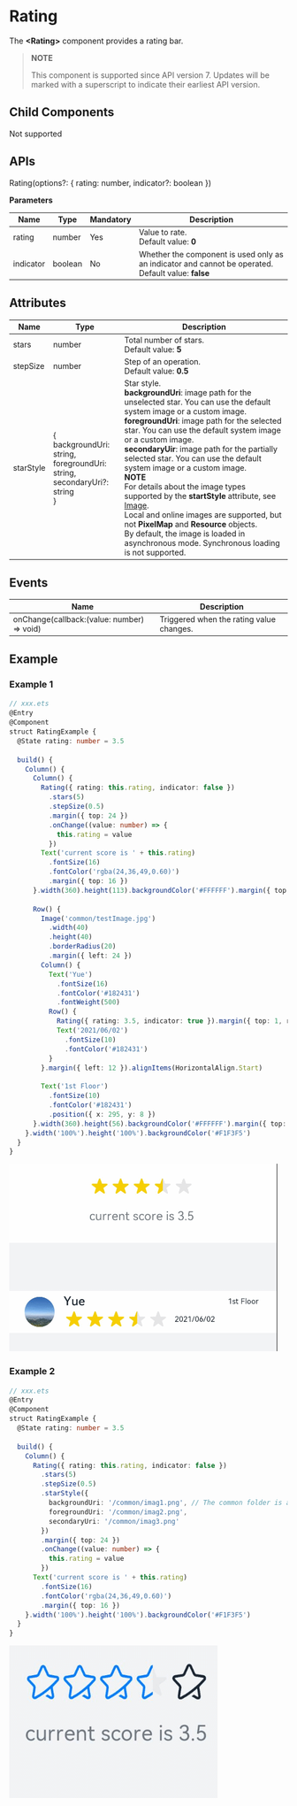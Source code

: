 # Rating

The **\<Rating>** component provides a rating bar.

>  **NOTE**
>
>  This component is supported since API version 7. Updates will be marked with a superscript to indicate their earliest API version.


## Child Components

Not supported


## APIs

Rating(options?: { rating: number, indicator?: boolean })

**Parameters**

| Name| Type| Mandatory| Description|
| -------- | -------- | -------- | -------- |
| rating | number | Yes| Value to rate.<br>Default value: **0**|
| indicator | boolean | No| Whether the component is used only as an indicator and cannot be operated.<br>Default value: **false**|


## Attributes

| Name| Type| Description|
| -------- | -------- | -------- |
| stars | number | Total number of stars.<br>Default value: **5** |
| stepSize | number | Step of an operation.<br>Default value: **0.5** |
| starStyle | {<br>backgroundUri: string,<br>foregroundUri: string,<br>secondaryUri?: string<br>} | Star style.<br>**backgroundUri**: image path for the unselected star. You can use the default system image or a custom image.<br>**foregroundUri**: image path for the selected star. You can use the default system image or a custom image.<br>**secondaryUir**: image path for the partially selected star. You can use the default system image or a custom image.<br>**NOTE**<br>For details about the image types supported by the **startStyle** attribute, see [Image](ts-basic-components-image.md).<br>Local and online images are supported, but not **PixelMap** and **Resource** objects.<br>By default, the image is loaded in asynchronous mode. Synchronous loading is not supported. |


## Events

| Name| Description|
| -------- | -------- |
| onChange(callback:(value: number) =&gt; void) | Triggered when the rating value changes. |

## Example

### Example 1

```ts
// xxx.ets
@Entry
@Component
struct RatingExample {
  @State rating: number = 3.5

  build() {
    Column() {
      Column() {
        Rating({ rating: this.rating, indicator: false })
          .stars(5)
          .stepSize(0.5)
          .margin({ top: 24 })
          .onChange((value: number) => {
            this.rating = value
          })
        Text('current score is ' + this.rating)
          .fontSize(16)
          .fontColor('rgba(24,36,49,0.60)')
          .margin({ top: 16 })
      }.width(360).height(113).backgroundColor('#FFFFFF').margin({ top: 68 })

      Row() {
        Image('common/testImage.jpg')
          .width(40)
          .height(40)
          .borderRadius(20)
          .margin({ left: 24 })
        Column() {
          Text('Yue')
            .fontSize(16)
            .fontColor('#182431')
            .fontWeight(500)
          Row() {
            Rating({ rating: 3.5, indicator: true }).margin({ top: 1, right: 8 })
            Text('2021/06/02')
              .fontSize(10)
              .fontColor('#182431')
          }
        }.margin({ left: 12 }).alignItems(HorizontalAlign.Start)

        Text('1st Floor')
          .fontSize(10)
          .fontColor('#182431')
          .position({ x: 295, y: 8 })
      }.width(360).height(56).backgroundColor('#FFFFFF').margin({ top: 64 })
    }.width('100%').height('100%').backgroundColor('#F1F3F5')
  }
}
```

![rating](figures/rating.gif)

### Example 2

```ts
// xxx.ets
@Entry
@Component
struct RatingExample {
  @State rating: number = 3.5

  build() {
    Column() {
      Rating({ rating: this.rating, indicator: false })
        .stars(5)
        .stepSize(0.5)
        .starStyle({
          backgroundUri: '/common/imag1.png', // The common folder is at the same level as pages.
          foregroundUri: '/common/imag2.png',
          secondaryUri: '/common/imag3.png'
        })
        .margin({ top: 24 })
        .onChange((value: number) => {
          this.rating = value
        })
      Text('current score is ' + this.rating)
        .fontSize(16)
        .fontColor('rgba(24,36,49,0.60)')
        .margin({ top: 16 })
    }.width('100%').height('100%').backgroundColor('#F1F3F5')
  }
}
```

![rating1](figures/rating1.gif)
